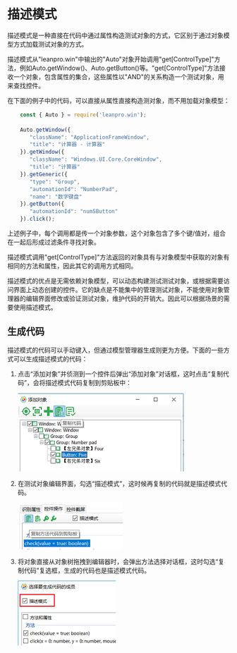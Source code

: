 # 描述模式

描述模式是一种直接在代码中通过属性构造测试对象的方式，它区别于通过对象模型方式加载测试对象的方式。

描述模式从"leanpro.win"中输出的"Auto"对象开始调用"get\[ControlType\]"方法，例如Auto.getWindow\(\)、Auto.getButton\(\)等。"get\[ControlType\]"方法接收一个对象，包含属性的集合，这些属性以"AND"的关系构造一个测试对象，用来查找控件。

在下面的例子中的代码，可以直接从属性直接构造测对象，而不用加载对象模型：

```javascript
    const { Auto } = require('leanpro.win');

    Auto.getWindow({
       "className": "ApplicationFrameWindow",
       "title": "计算器 ‎- 计算器"
    }).getWindow({
       "className": "Windows.UI.Core.CoreWindow",
       "title": "计算器"
    }).getGeneric({
       "type": "Group",
       "automationId": "NumberPad",
       "name": "数字键盘"
    }).getButton({
       "automationId": "num5Button"
    }).click();
```

上述例子中，每个调用都是传一个对象参数，这个对象包含了多个键/值对，组合在一起后形成过滤条件寻找对象。

描述模式调用"get\[ControlType\]"方法返回的对象具有与对象模型中获取的对象有相同的方法和属性，因此其它的调用方式相同。

描述模式的优点是无需依赖对象模型，可以动态构建测试测试对象，或根据需要访问界面上动态创建的控件。它的缺点是不能集中的管理测试对象，不能使用对象管理器的编辑界面修改或验证测试对象，维护代码的开销大。因此可以根据场景的需要使用描述模式。

## 生成代码

描述模式的代码可以手动键入，但通过模型管理器生成则更为方便。下面的一些方式可以生成描述模式的代码：

1. 点击“添加对象”并侦测到一个控件后弹出“添加对象”对话框，这时点击“复制代码”，会将描述模式代码复制到剪贴板中：

   ![](../.gitbook/assets/add_object_code.png)

2. 在测试对象编辑界面，勾选“描述模式”，这时候再复制的代码就是描述模式代码。

   ![](../.gitbook/assets/object_edit_code.png)

3. 将对象直接从对象树拖拽到编辑器时，会弹出方法选择对话框，这时勾选“复制代码”复选框，生成的代码也是描述模式代码。

   ![](../.gitbook/assets/drag_object_code.png)

